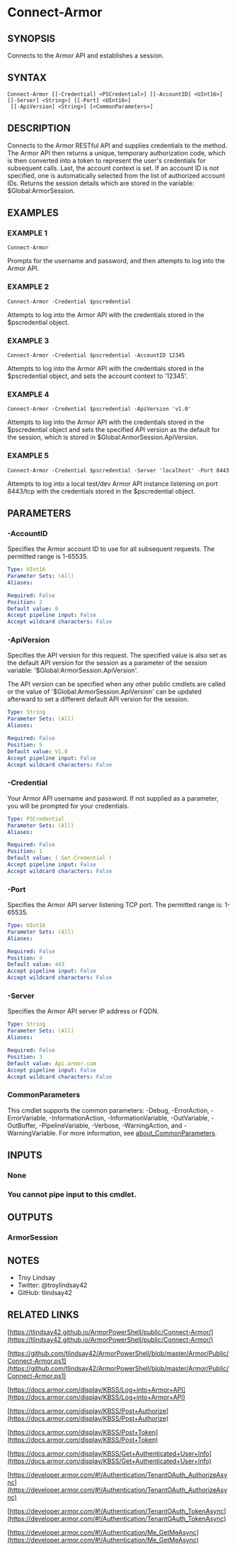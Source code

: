 # Connect-Armor

## SYNOPSIS
Connects to the Armor API and establishes a session.

## SYNTAX

```
Connect-Armor [[-Credential] <PSCredential>] [[-AccountID] <UInt16>] [[-Server] <String>] [[-Port] <UInt16>]
 [[-ApiVersion] <String>] [<CommonParameters>]
```

## DESCRIPTION
Connects to the Armor RESTful API and supplies credentials to the method. 
The
Armor API then returns a unique, temporary authorization code, which is then
converted into a token to represent the user's credentials for subsequent
calls. 
Last, the account context is set. 
If an account ID is not specified,
one is automatically selected from the list of authorized account IDs. 
Returns
the session details which are stored in the variable: $Global:ArmorSession.

## EXAMPLES

### EXAMPLE 1
```
Connect-Armor
```

Prompts for the username and password, and then attempts to log into the Armor
API.

### EXAMPLE 2
```
Connect-Armor -Credential $pscredential
```

Attempts to log into the Armor API with the credentials stored in the
$pscredential object.

### EXAMPLE 3
```
Connect-Armor -Credential $pscredential -AccountID 12345
```

Attempts to log into the Armor API with the credentials stored in the
$pscredential object, and sets the account context to '12345'.

### EXAMPLE 4
```
Connect-Armor -Credential $pscredential -ApiVersion 'v1.0'
```

Attempts to log into the Armor API with the credentials stored in the $pscredential object and sets the specified API version as the default for the session, which is stored in $Global:ArmorSession.ApiVersion.

### EXAMPLE 5
```
Connect-Armor -Credential $pscredential -Server 'localhost' -Port 8443
```

Attempts to log into a local test/dev Armor API instance listening on port
8443/tcp with the credentials stored in the $pscredential object.

## PARAMETERS

### -AccountID
Specifies the Armor account ID to use for all subsequent requests. 
The
permitted range is 1-65535.

```yaml
Type: UInt16
Parameter Sets: (All)
Aliases:

Required: False
Position: 2
Default value: 0
Accept pipeline input: False
Accept wildcard characters: False
```

### -ApiVersion
Specifies the API version for this request. 
The specified value is also set as
the default API version for the session as a parameter of the session variable:
'$Global:ArmorSession.ApiVersion'.

The API version can be specified when any other public cmdlets are called or
the value of '$Global:ArmorSession.ApiVersion' can be updated afterward to set
a different default API version for the session.

```yaml
Type: String
Parameter Sets: (All)
Aliases:

Required: False
Position: 5
Default value: V1.0
Accept pipeline input: False
Accept wildcard characters: False
```

### -Credential
Your Armor API username and password. 
If not supplied as a parameter, you will
be prompted for your credentials.

```yaml
Type: PSCredential
Parameter Sets: (All)
Aliases:

Required: False
Position: 1
Default value: ( Get-Credential )
Accept pipeline input: False
Accept wildcard characters: False
```

### -Port
Specifies the Armor API server listening TCP port. 
The permitted range is:
1-65535.

```yaml
Type: UInt16
Parameter Sets: (All)
Aliases:

Required: False
Position: 4
Default value: 443
Accept pipeline input: False
Accept wildcard characters: False
```

### -Server
Specifies the Armor API server IP address or FQDN.

```yaml
Type: String
Parameter Sets: (All)
Aliases:

Required: False
Position: 3
Default value: Api.armor.com
Accept pipeline input: False
Accept wildcard characters: False
```

### CommonParameters
This cmdlet supports the common parameters: -Debug, -ErrorAction, -ErrorVariable, -InformationAction, -InformationVariable, -OutVariable, -OutBuffer, -PipelineVariable, -Verbose, -WarningAction, and -WarningVariable. For more information, see [about_CommonParameters](http://go.microsoft.com/fwlink/?LinkID=113216).

## INPUTS

### None
###     You cannot pipe input to this cmdlet.
## OUTPUTS

### ArmorSession
## NOTES
- Troy Lindsay
- Twitter: @troylindsay42
- GitHub: tlindsay42

## RELATED LINKS

[https://tlindsay42.github.io/ArmorPowerShell/public/Connect-Armor/](https://tlindsay42.github.io/ArmorPowerShell/public/Connect-Armor/)

[https://github.com/tlindsay42/ArmorPowerShell/blob/master/Armor/Public/Connect-Armor.ps1](https://github.com/tlindsay42/ArmorPowerShell/blob/master/Armor/Public/Connect-Armor.ps1)

[https://docs.armor.com/display/KBSS/Log+into+Armor+API](https://docs.armor.com/display/KBSS/Log+into+Armor+API)

[https://docs.armor.com/display/KBSS/Post+Authorize](https://docs.armor.com/display/KBSS/Post+Authorize)

[https://docs.armor.com/display/KBSS/Post+Token](https://docs.armor.com/display/KBSS/Post+Token)

[https://docs.armor.com/display/KBSS/Get+Authenticated+User+Info](https://docs.armor.com/display/KBSS/Get+Authenticated+User+Info)

[https://developer.armor.com/#!/Authentication/TenantOAuth_AuthorizeAsync](https://developer.armor.com/#!/Authentication/TenantOAuth_AuthorizeAsync)

[https://developer.armor.com/#!/Authentication/TenantOAuth_TokenAsync](https://developer.armor.com/#!/Authentication/TenantOAuth_TokenAsync)

[https://developer.armor.com/#!/Authentication/Me_GetMeAsync](https://developer.armor.com/#!/Authentication/Me_GetMeAsync)

